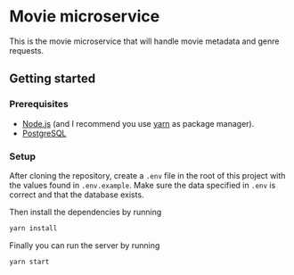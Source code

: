 # Movie microservice

This is the movie microservice that will handle movie metadata and genre requests.

## Getting started

### Prerequisites

* [Node.js](https://nodejs.org/) (and I recommend you use [yarn](https://yarnpkg.com/) as package manager).
* [PostgreSQL](https://www.postgresql.org/)

### Setup

After cloning the repository, create a `.env` file in the root of this project with the values found in `.env.example`.
Make sure the data specified in `.env` is correct and that the database exists.

Then install the dependencies by running

```bash
yarn install
```

Finally you can run the server by running

```bash
yarn start
```

